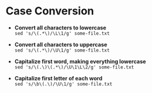 # Case Conversion

- __Convert all characters to lowercase__  
	`sed 's/\(.*\)/\L\1/g' some-file.txt`

- __Convert all characters to uppercase__  
 	`sed 's/\(.*\)/\U\1/g' some-file.txt`

- __Capitalize first word, making everything lowercase__  
	`sed 's/\(.\)\(.*\)/\U\1\L\2/g' some-file.txt`
	
- __Capitalize first letter of each word__  
 	`sed 's/\b\(.\)/\U\1/g' some-file.txt`


